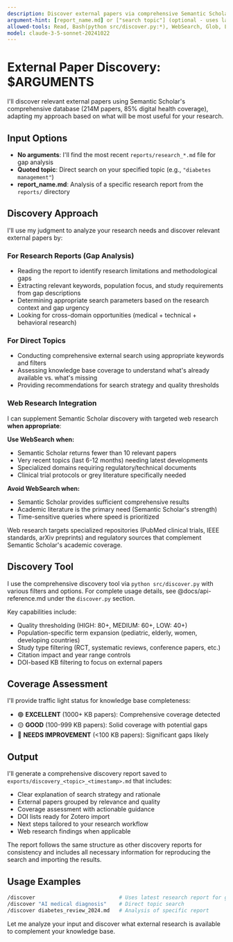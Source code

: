 ```yaml
---
description: Discover external papers via comprehensive Semantic Scholar search based on research gaps
argument-hint: [report_name.md] or ["search topic"] (optional - uses latest report if empty)
allowed-tools: Read, Bash(python src/discover.py:*), WebSearch, Glob, LS
model: claude-3-5-sonnet-20241022
---
```


# External Paper Discovery: $ARGUMENTS

I'll discover relevant external papers using Semantic Scholar's comprehensive database (214M papers, 85% digital health coverage), adapting my approach based on what will be most useful for your research.

## Input Options

- **No arguments**: I'll find the most recent `reports/research_*.md` file for gap analysis
- **Quoted topic**: Direct search on your specified topic (e.g., `"diabetes management"`)
- **report_name.md**: Analysis of a specific research report from the `reports/` directory

## Discovery Approach

I'll use my judgment to analyze your research needs and discover relevant external papers by:

### For Research Reports (Gap Analysis)

- Reading the report to identify research limitations and methodological gaps
- Extracting relevant keywords, population focus, and study requirements from gap descriptions
- Determining appropriate search parameters based on the research context and gap urgency
- Looking for cross-domain opportunities (medical + technical + behavioral research)

### For Direct Topics

- Conducting comprehensive external search using appropriate keywords and filters
- Assessing knowledge base coverage to understand what's already available vs. what's missing
- Providing recommendations for search strategy and quality thresholds

### Web Research Integration

I can supplement Semantic Scholar discovery with targeted web research **when appropriate**:

**Use WebSearch when:**

- Semantic Scholar returns fewer than 10 relevant papers
- Very recent topics (last 6-12 months) needing latest developments
- Specialized domains requiring regulatory/technical documents
- Clinical trial protocols or grey literature specifically needed

**Avoid WebSearch when:**

- Semantic Scholar provides sufficient comprehensive results
- Academic literature is the primary need (Semantic Scholar's strength)
- Time-sensitive queries where speed is prioritized

Web research targets specialized repositories (PubMed clinical trials, IEEE standards, arXiv preprints) and regulatory sources that complement Semantic Scholar's academic coverage.

## Discovery Tool

I use the comprehensive discovery tool via `python src/discover.py` with various filters and options. For complete usage details, see @docs/api-reference.md under the `discover.py` section.

Key capabilities include:

- Quality thresholding (HIGH: 80+, MEDIUM: 60+, LOW: 40+)
- Population-specific term expansion (pediatric, elderly, women, developing countries)
- Study type filtering (RCT, systematic reviews, conference papers, etc.)
- Citation impact and year range controls
- DOI-based KB filtering to focus on external papers

## Coverage Assessment

I'll provide traffic light status for knowledge base completeness:

- 🟢 **EXCELLENT** (1000+ KB papers): Comprehensive coverage detected
- 🟡 **GOOD** (100-999 KB papers): Solid coverage with potential gaps
- 🔴 **NEEDS IMPROVEMENT** (<100 KB papers): Significant gaps likely

## Output

I'll generate a comprehensive discovery report saved to `exports/discovery_<topic>_<timestamp>.md` that includes:

- Clear explanation of search strategy and rationale
- External papers grouped by relevance and quality
- Coverage assessment with actionable guidance
- DOI lists ready for Zotero import
- Next steps tailored to your research workflow
- Web research findings when applicable

The report follows the same structure as other discovery reports for consistency and includes all necessary information for reproducing the search and importing the results.

## Usage Examples

```bash
/discover                           # Uses latest research report for gap analysis
/discover "AI medical diagnosis"    # Direct topic search
/discover diabetes_review_2024.md   # Analysis of specific report
```

Let me analyze your input and discover what external research is available to complement your knowledge base.
